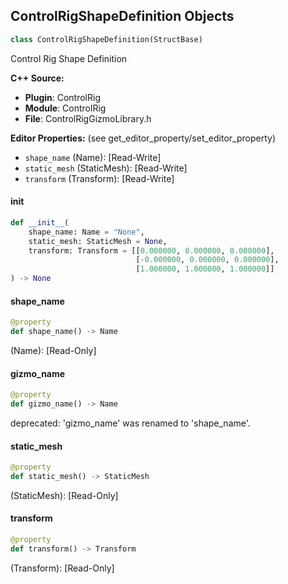 ## ControlRigShapeDefinition Objects

```python
class ControlRigShapeDefinition(StructBase)
```

Control Rig Shape Definition

**C++ Source:**

- **Plugin**: ControlRig
- **Module**: ControlRig
- **File**: ControlRigGizmoLibrary.h

**Editor Properties:** (see get_editor_property/set_editor_property)

- ``shape_name`` (Name):  [Read-Write]
- ``static_mesh`` (StaticMesh):  [Read-Write]
- ``transform`` (Transform):  [Read-Write]

<a id="unreal.ControlRigShapeDefinition.__init__"></a>

#### __init__

```python
def __init__(
    shape_name: Name = "None",
    static_mesh: StaticMesh = None,
    transform: Transform = [[0.000000, 0.000000, 0.000000],
                            [-0.000000, 0.000000, 0.000000],
                            [1.000000, 1.000000, 1.000000]]
) -> None
```

<a id="unreal.ControlRigShapeDefinition.shape_name"></a>

#### shape_name

```python
@property
def shape_name() -> Name
```

(Name):  [Read-Only]

<a id="unreal.ControlRigShapeDefinition.gizmo_name"></a>

#### gizmo_name

```python
@property
def gizmo_name() -> Name
```

deprecated: 'gizmo_name' was renamed to 'shape_name'.

<a id="unreal.ControlRigShapeDefinition.static_mesh"></a>

#### static_mesh

```python
@property
def static_mesh() -> StaticMesh
```

(StaticMesh):  [Read-Only]

<a id="unreal.ControlRigShapeDefinition.transform"></a>

#### transform

```python
@property
def transform() -> Transform
```

(Transform):  [Read-Only]

<a id="unreal.ControlRigGizmoDefinition"></a>